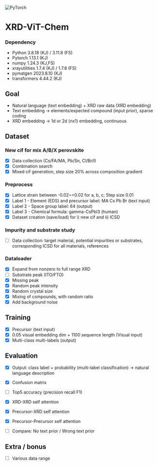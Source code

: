 ![PyTorch](https://img.shields.io/badge/PyTorch-%23EE4C2C.svg?style=for-the-badge&logo=PyTorch&logoColor=white)

# XRD-ViT-Chem

### Dependency
- Python	3.8.18 (KJ) / 3.11.8 (FS)
- Pytorch 1.13.1 (KJ)
- numpy	1.24.3 (KJ,FS)
- xrayutilities	1.7.4 (KJ) / 1.7.8 (FS)
- pymatgen	2023.8.10 (KJ)
- transformers 4.44.2 (KJ)

## Goal
- Natural language (text embedding) + XRD raw data (XRD embedding)
- Text embedding -> elements/expected compound (input prior), sparse coding
- XRD embedding -> 1d or 2d (nx1) embedding, continuous

## Dataset
### New cif for mix A/B/X perovskite
- [x] Data collection (Cs/FA/MA, Pb/Sn, Cl/Br/I)
- [x] Combination search
- [x] Mixed cif generation, step size 20% across composition gradient

### Preprocess
- [x] Lattice strain between -0.02~+0.02 for a, b, c; Step size 0.01
- [x] Label 1 - Element (EDS) and precursor label: MA Cs Pb Br (text input)
- [x] Label 2 - Space group label: 64 (output)
- [x] Label 3 - Chemical formula: gamma-CsPbI3 (human)
- [x] Dataset creation (save/load) for i) new cif and ii) ICSD

### Impurity and substrate study
- [ ] Data collection: target material, potential impurities or substrates, corresponding ICSD for all materials, references

### Dataloader
- [x] Expand from nonzero to full range XRD
- [ ] Substrate peak (ITO/FTO)
- [x] Missing peak
- [x] Random peak intensity
- [x] Random crystal size
- [x] Mixing of compounds, with random ratio
- [x] Add background noise

## Training
- [x] Precursor (text input)
- [x] 0.05 visual embedding dim + 1100 sequence length (Visual input)
- [x] Multi-class multi-labels (output)

## Evaluation
- [x] Output: class label + probability (multi-label classification) -> natural language description
- [x] Confusion matrix
- [ ] Top5 accuracy (precision recall F1)

- [x] XRD-XRD self attention
- [x] Precursor-XRD self attention
- [x] Precursor-Precursor self attention

- [ ] Compare: No text prior / Wrong text prior

## Extra / bonus
- [ ] Various data range
